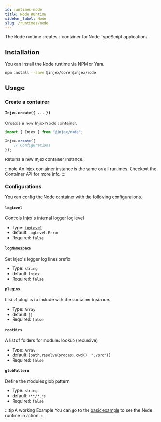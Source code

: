 ```yaml
---
id: runtimes-node
title: Node Runtime
sidebar_label: Node
slug: /runtimes/node
---
```


The Node runtime creates a container for Node TypeScript applications.

## Installation

You can install the Node runtime via NPM or Yarn.

```bash npm2yarn
npm install --save @injex/core @injex/node
```

## Usage

### Create a container

#### `Injex.create({ ... })`

Creates a new Injex Node container.

```typescript
import { Injex } from "@injex/node";

Injex.create({
    // Configurations
});
```

Returns a new Injex container instance.

:::note
An Injex container instance is the same on all runtimes. Checkout the [Container API](/docs/api/core/container) for more info.
:::

### Configurations

You can config the Node container with the following configurations.

#### `logLevel`

Controls Injex's internal logger log level

* Type: [`LogLevel`](/docs/api/core/enums#loglevel)
* default: `LogLevel.Error`
* Required: `false`

#### `logNamespace`

Set Injex's logger log lines prefix

* Type: `string`
* default: `Injex`
* Required: `false`

#### `plugins`

List of plugins to include with the container instance.

* Type: `Array`
* default: `[]`
* Required: `false`

#### `rootDirs`

A list of folders for modules lookup (recursive)

* Type: `Array`
* default: `[path.resolve(process.cwd(), "./src")]`
* Required: `false`

#### `globPattern`

Define the modules glob pattern

* Type: `string`
* default: `/**/*.js`
* Required: `false`

:::tip A working Example
You can go to the [basic example](/docs/basic-example) to see the Node runtime in action.
:::